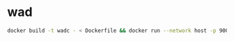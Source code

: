 # wad

```sh
docker build -t wadc - < Dockerfile && docker run --network host -p 9000:9000 -t wadc
```
